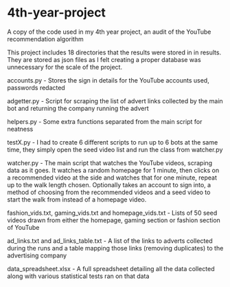 # 4th-year-project
A copy of the code used in my 4th year project, an audit of the YouTube recommendation algorithm

This project includes 18 directories that the results were stored in in results. They are stored as json files as I felt creating a proper database was unnecessary for the scale of the project.

accounts.py - Stores the sign in details for the YouTube accounts used, passwords redacted

adgetter.py - Script for scraping the list of advert links collected by the main bot and returning the company running the advert

helpers.py - Some extra functions separated from the main script for neatness

testX.py - I had to create 6 different scripts to run up to 6 bots at the same time, they simply open the seed video list and run the class from watcher.py

watcher.py - The main script that watches the YouTube videos, scraping data as it goes. It watches a random homepage for 1 minute, then clicks on a recommended video at the side and watches that for one minute, repeat up to the walk length chosen. Optionally takes an account to sign into, a method of choosing from the recommended videos and a seed video to start the walk from instead of a homepage video.


fashion_vids.txt, gaming_vids.txt and homepage_vids.txt - Lists of 50 seed videos drawn from either the homepage, gaming section or fashion section of YouTube

ad_links.txt and ad_links_table.txt - A list of the links to adverts collected during the runs and a table mapping those links (removing duplicates) to the advertising company

data_spreadsheet.xlsx - A full spreadsheet detailing all the data collected along with various statistical tests ran on that data
